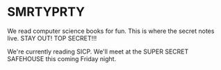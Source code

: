 SMRTYPRTY
=========

We read computer science books for fun. This is where the secret notes live. STAY OUT! TOP SECRET!!!


We're currently reading SICP. We'll meet at the SUPER SECRET SAFEHOUSE this coming Friday night.
